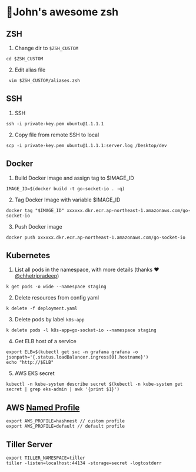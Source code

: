 # 🚀John's awesome zsh

## ZSH
1. Change dir to `$ZSH_CUSTOM`
```
cd $ZSH_CUSTOM
```
2. Edit alias file
```
 vim $ZSH_CUSTOM/aliases.zsh 
```

## SSH
1. SSH
```
ssh -i private-key.pem ubuntu@1.1.1.1 
```
2. Copy file from remote SSH to local
```
scp -i private-key.pem ubuntu@1.1.1.1:server.log /Desktop/dev
```

## Docker
1. Build Docker image and assign tag to $IMAGE_ID
```
IMAGE_ID=$(docker build -t go-socket-io . -q)
```
2. Tag Docker Image with variable $IMAGE_ID
```
docker tag "$IMAGE_ID" xxxxxx.dkr.ecr.ap-northeast-1.amazonaws.com/go-socket-io
```
3. Push Docker image
```
docker push xxxxxx.dkr.ecr.ap-northeast-1.amazonaws.com/go-socket-io
```

## Kubernetes
1. List all pods in the namespace, with more details (thanks ❤️ [@chhetripradeep](https://github.com/chhetripradeep))
```
k get pods -o wide --namespace staging
```
2. Delete resources from config yaml
```
k delete -f deployment.yaml
```
3. Delete pods by label `k8s-app`
```
k delete pods -l k8s-app=go-socket-io --namespace staging      
```
4. Get ELB host of a service
```
export ELB=$(kubectl get svc -n grafana grafana -o jsonpath='{.status.loadBalancer.ingress[0].hostname}')
echo "http://$ELB"
```
5. AWS EKS secret
```
kubectl -n kube-system describe secret $(kubectl -n kube-system get secret | grep eks-admin | awk '{print $1}')
```

## AWS [Named Profile](https://docs.aws.amazon.com/cli/latest/userguide/cli-configure-profiles.html)
```
export AWS_PROFILE=hashnest // custom profile
export AWS_PROFILE=default // default profile
```

## Tiller Server
```
export TILLER_NAMESPACE=tiller 
tiller -listen=localhost:44134 -storage=secret -logtostderr
```


